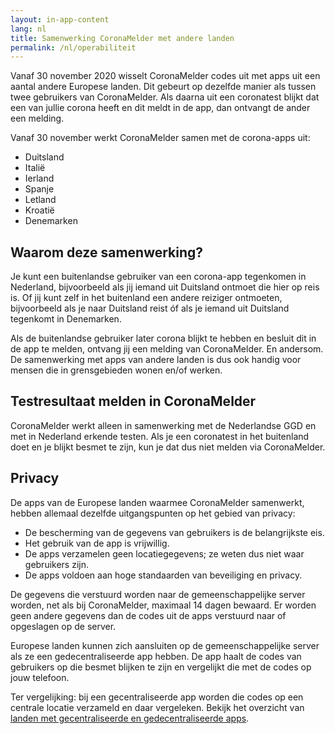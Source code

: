 ```yaml
---
layout: in-app-content
lang: nl
title: Samenwerking CoronaMelder met andere landen
permalink: /nl/operabiliteit
---
```

Vanaf 30 november 2020 wisselt CoronaMelder codes uit met apps uit een aantal andere Europese landen. Dit gebeurt op dezelfde manier als tussen twee gebruikers van CoronaMelder. Als daarna uit een coronatest blijkt dat een van jullie corona heeft en dit meldt in de app, dan ontvangt de ander een melding.

Vanaf 30 november werkt CoronaMelder samen met de corona-apps uit:

- Duitsland
- Italië
- Ierland
- Spanje
- Letland
- Kroatië
- Denemarken

## Waarom deze samenwerking?

Je kunt een buitenlandse gebruiker van een corona-app tegenkomen in Nederland, bijvoorbeeld als jij iemand uit Duitsland ontmoet die hier op reis is. Of jij kunt zelf in het buitenland een andere reiziger ontmoeten, bijvoorbeeld als je naar Duitsland reist óf als je iemand uit Duitsland tegenkomt in Denemarken. 

Als de buitenlandse gebruiker later corona blijkt te hebben en besluit dit in de app te melden, ontvang jij een melding van CoronaMelder. En andersom. De samenwerking met apps van andere landen is dus ook handig voor mensen die in grensgebieden wonen en/of werken.

## Testresultaat melden in CoronaMelder

CoronaMelder werkt alleen in samenwerking met de Nederlandse GGD en met in Nederland erkende testen. Als je een coronatest in het buitenland doet en je blijkt besmet te zijn, kun je dat dus niet melden via CoronaMelder.

## Privacy

De apps van de Europese landen waarmee CoronaMelder samenwerkt, hebben allemaal dezelfde uitgangspunten op het gebied van privacy:

- De bescherming van de gegevens van gebruikers is de belangrijkste eis.
- Het gebruik van de app is vrijwillig.
- De apps verzamelen geen locatiegegevens; ze weten dus niet waar gebruikers zijn.
- De apps voldoen aan hoge standaarden van beveiliging en privacy.

De gegevens die verstuurd worden naar de gemeenschappelijke server worden, net als bij CoronaMelder, maximaal 14 dagen bewaard. Er worden geen andere gegevens dan de codes uit de apps verstuurd naar of opgeslagen op de server.

Europese landen kunnen zich aansluiten op de gemeenschappelijke server als ze een gedecentraliseerde app hebben. De app haalt de codes van gebruikers op die besmet blijken te zijn en vergelijkt die met de codes op jouw telefoon.

Ter vergelijking: bij een gecentraliseerde app worden die codes op een centrale locatie verzameld en daar vergeleken. Bekijk het overzicht van [landen met gecentraliseerde en gedecentraliseerde apps](https://ec.europa.eu/info/live-work-travel-eu/health/coronavirus-response/travel-during-coronavirus-pandemic/how-tracing-and-warning-apps-can-help-during-pandemic_en).
